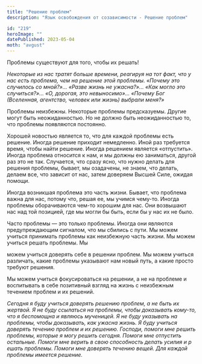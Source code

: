 ```yaml
---
title: "Решение проблем"
description: "Язык освобождения от созависимости - Решение проблем"

id: "219"
heroImage: ""
datePublished: 2023-05-04
moth: "avgust"
---
```


Проблемы существуют для того, чтобы их решать!

_Некоторые из нас тратят больше времени, реагируя на тот факт, что у нас есть
проблема, чем на решение этой_ _проблемы. «Почему это случилось со мной?»…
«Разве жизнь не ужасна?»… «Как могло это случиться?»… «О, дорогая,_ _это
невыносимо»… «Почему Бог (Вселенная, агентство, человек или жизнь) выбрали
меня?»_

Проблемы неизбежны. Некоторые проблемы предсказуемы. Другие могут быть
неожиданностью. Но не должно быть неожиданностью то, что проблемы появляются
постоянно.

Хорошей новостью является то, что для каждой проблемы есть решение. Иногда
решение приходит немедленно. Иной раз требуется время, чтобы найти решение.
Иногда решением является «отпустить». Иногда проблема относится к нам, и мы
должны ею заниматься, другой раз это не так. Случается, что сразу ясно, что
нужно делать для решения проблемы, бывает, мы озадачены, не знаем, что делать,
делаем все, что зависит от нас, затем доверяем Высшей Силе, ожидая помощи.

Иногда возникшая проблема это часть жизни. Бывает, что проблема важна для нас,
потому что, решая ее, мы учимся чему-то. Иногда проблемы оборачиваются чем-то
хорошим для нас. Они возвышают нас над той позицией, где мы могли бы быть,
если бы у нас их не было.

Часто проблемы — это только проблемы. Иногда они являются предупреждающим
сигналом, что мы сбились с пути. Мы можем учиться принимать проблемы как
неизбежную часть жизни. Мы можем учиться решать проблемы. Мы

можем учиться доверять себе в решении проблем. Мы можем учиться различать,
какие проблемы указывают нам новый путь, а какие просто требуют решения.

Мы можем учиться фокусироваться на решении, а не на проблеме и воспитывать в
себе позитивный взгляд на жизнь с неизбежным течением проблем и их решений.

_Сегодня_ _я_ _буду_ _учиться_ _доверять_ _решению_ _проблем,_ _а_ _не_ _быть_
_их_ _жертвой._ _Я_ _не_ _буду_ _ссылаться_ _на_ _проблемы,_ _чтобы_
_доказывать_ _кому-то,_ _что_ _я_ _беспомощна_ _и_ _являюсь_ _мученицей._ _Я_
_не_ _буду_ _указывать_ _на_ _проблемы,_ _чтобы_ _доказывать,_ _как_ _ужасна_
_жизнь._ _Я_ _буду_ _учиться_ _доверять_ _течению_ _проблем_ _и_ _их_
_решению._ _Господи,_ _помоги_ _мне_ _решить_ _проблемы,_ _которые_ _я_ _могу_
_решить_ _сегодня._ _Помоги_ _мне_ _отпустить_ _остальные._ _Помоги_ _мне_
_верить_ _в_ _свою_ _способность_ _делать_ _усилия_ _и_ _р_ _ешать_
_проблемы._ _Помоги_ _мне_ _доверять_ _течению_ _вещей._ _Для_ _каждой_
_проблемы_ _имеется_ _решение._
